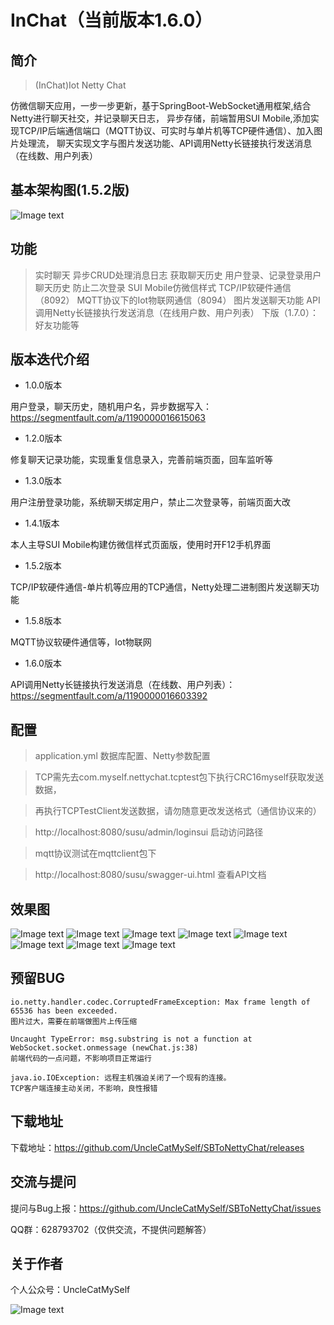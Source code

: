 # InChat（当前版本1.6.0）

## 简介

>(InChat)Iot Netty Chat

仿微信聊天应用，一步一步更新，基于SpringBoot-WebSocket通用框架,结合Netty进行聊天社交，并记录聊天日志，
异步存储，前端暂用SUI Mobile,添加实现TCP/IP后端通信端口（MQTT协议、可实时与单片机等TCP硬件通信）、加入图片处理流，
聊天实现文字与图片发送功能、API调用Netty长链接执行发送消息（在线数、用户列表）

## 基本架构图(1.5.2版)

![Image text](https://raw.githubusercontent.com/UncleCatMySelf/img-myself/master/img/nettychat/ggg1.png)

## 功能

>实时聊天
>异步CRUD处理消息日志
>获取聊天历史
>用户登录、记录登录用户聊天历史
>防止二次登录
>SUI Mobile仿微信样式
>TCP/IP软硬件通信（8092）
>MQTT协议下的Iot物联网通信（8094）
>图片发送聊天功能
>API调用Netty长链接执行发送消息（在线用户数、用户列表）
>下版（1.7.0）：好友功能等

## 版本迭代介绍

* 1.0.0版本

用户登录，聊天历史，随机用户名，异步数据写入：https://segmentfault.com/a/1190000016615063

* 1.2.0版本

修复聊天记录功能，实现重复信息录入，完善前端页面，回车监听等

* 1.3.0版本

用户注册登录功能，系统聊天绑定用户，禁止二次登录等，前端页面大改

* 1.4.1版本

本人主导SUI Mobile构建仿微信样式页面版，使用时开F12手机界面

* 1.5.2版本

TCP/IP软硬件通信-单片机等应用的TCP通信，Netty处理二进制图片发送聊天功能

* 1.5.8版本

MQTT协议软硬件通信等，Iot物联网

* 1.6.0版本

API调用Netty长链接执行发送消息（在线数、用户列表）：https://segmentfault.com/a/1190000016603392


## 配置

>application.yml 数据库配置、Netty参数配置

>TCP需先去com.myself.nettychat.tcptest包下执行CRC16myself获取发送数据，

>再执行TCPTestClient发送数据，请勿随意更改发送格式（通信协议来的）

>http://localhost:8080/susu/admin/loginsui 启动访问路径

>mqtt协议测试在mqttclient包下

>http://localhost:8080/susu/swagger-ui.html 查看API文档

## 效果图 

![Image text](https://raw.githubusercontent.com/UncleCatMySelf/img-myself/master/img/nettychat/001%20(5).png)
![Image text](https://raw.githubusercontent.com/UncleCatMySelf/img-myself/master/img/nettychat/001%20(3).png)
![Image text](https://raw.githubusercontent.com/UncleCatMySelf/img-myself/master/img/nettychat/001%20(4).png)
![Image text](https://raw.githubusercontent.com/UncleCatMySelf/img-myself/master/img/nettychat/001%20(2).png)
![Image text](https://raw.githubusercontent.com/UncleCatMySelf/img-myself/master/img/nettychat/001%20(1).png)
![Image text](https://raw.githubusercontent.com/UncleCatMySelf/img-myself/master/img/nettychat/9.png)
![Image text](https://raw.githubusercontent.com/UncleCatMySelf/img-myself/master/img/nettychat/10.png)
![Image text](https://raw.githubusercontent.com/UncleCatMySelf/img-myself/master/img/nettychat/11.png)

## 预留BUG

```
io.netty.handler.codec.CorruptedFrameException: Max frame length of 65536 has been exceeded.
图片过大，需要在前端做图片上传压缩

Uncaught TypeError: msg.substring is not a function at WebSocket.socket.onmessage (newChat.js:38)
前端代码的一点问题，不影响项目正常运行

java.io.IOException: 远程主机强迫关闭了一个现有的连接。
TCP客户端连接主动关闭，不影响，良性报错
```

## 下载地址

下载地址：https://github.com/UncleCatMySelf/SBToNettyChat/releases

## 交流与提问

提问与Bug上报：https://github.com/UncleCatMySelf/SBToNettyChat/issues

QQ群：628793702（仅供交流，不提供问题解答）

## 关于作者

个人公众号：UncleCatMySelf

![Image text](https://raw.githubusercontent.com/UncleCatMySelf/img-myself/master/img/%E5%85%AC%E4%BC%97%E5%8F%B7.png)
